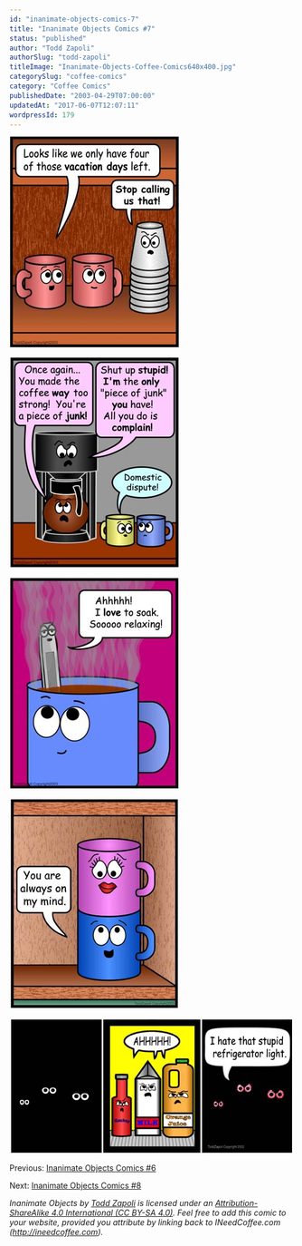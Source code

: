 ```yaml
---
id: "inanimate-objects-comics-7"
title: "Inanimate Objects Comics #7"
status: "published"
author: "Todd Zapoli"
authorSlug: "todd-zapoli"
titleImage: "Inanimate-Objects-Coffee-Comics640x400.jpg"
categorySlug: "coffee-comics"
category: "Coffee Comics"
publishedDate: "2003-04-29T07:00:00"
updatedAt: "2017-06-07T12:07:11"
wordpressId: 179
---
```


![vacation days](055vacationdays1.jpg)

![domestic dispute](056domestic-dispute.jpg)

![ so relaxing](057sooo-relaxing.jpg)

![ always on my mind](058always-on-my-mind.jpg)

![hate that light](049Ihate-that-light.jpg)

Previous: [Inanimate Objects Comics #6](/inanimate-objects-comics-6/)

Next: [Inanimate Objects Comics #8](/inanimate-objects-comics-8/)

*Inanimate Objects by [Todd Zapoli](/) is licensed under an [Attribution-ShareAlike 4.0 International (CC BY-SA 4.0)](https://creativecommons.org/licenses/by-sa/4.0/). Feel free to add this comic to your website, provided you attribute by linking back to INeedCoffee.com (http://ineedcoffee.com).*
